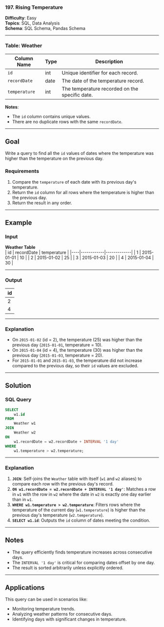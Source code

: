 ### 197. Rising Temperature  
**Difficulty**: Easy  
**Topics**: SQL, Data Analysis  
**Schema**: SQL Schema, Pandas Schema  

---

### Table: Weather  

| Column Name   | Type    | Description                                      |
|---------------|---------|--------------------------------------------------|
| `id`          | int     | Unique identifier for each record.              |
| `recordDate`  | date    | The date of the temperature record.             |
| `temperature` | int     | The temperature recorded on the specific date.  |  
**Notes**:  
- The `id` column contains unique values.  
- There are no duplicate rows with the same `recordDate`.  

---

## Goal  

Write a query to find all the `id` values of dates where the temperature was higher than the temperature on the previous day.  

### Requirements  
1. Compare the `temperature` of each date with its previous day's temperature.  
2. Return the `id` column for all rows where the temperature is higher than the previous day.  
3. Return the result in any order.  

---

## Example  

### Input  

**Weather Table**  
| id | recordDate | temperature |
|----|------------|-------------|
| 1  | 2015-01-01 | 10          |
| 2  | 2015-01-02 | 25          |
| 3  | 2015-01-03 | 20          |
| 4  | 2015-01-04 | 30          |

---

### Output  

| id |
|----|
| 2  |
| 4  |

---

### Explanation  
- On `2015-01-02` (id = 2), the temperature (25) was higher than the previous day (`2015-01-01`, temperature = 10).  
- On `2015-01-04` (id = 4), the temperature (30) was higher than the previous day (`2015-01-03`, temperature = 20).  
- For `2015-01-01` and `2015-01-03`, the temperature did not increase compared to the previous day, so their `id` values are excluded.  

---

## Solution  

### SQL Query  
```sql
SELECT 
    w1.id
FROM 
    Weather w1
JOIN 
    Weather w2
ON 
    w1.recordDate = w2.recordDate + INTERVAL '1 day'
WHERE 
    w1.temperature > w2.temperature;
```

---

### Explanation  
1. **`JOIN`**: Self-joins the `Weather` table with itself (`w1` and `w2` aliases) to compare each row with the previous day's record.  
2. **`ON w1.recordDate = w2.recordDate + INTERVAL '1 day'`**: Matches a row in `w1` with the row in `w2` where the date in `w2` is exactly one day earlier than in `w1`.  
3. **`WHERE w1.temperature > w2.temperature`**: Filters rows where the temperature of the current day (`w1.temperature`) is higher than the previous day's temperature (`w2.temperature`).  
4. **`SELECT w1.id`**: Outputs the `id` column of dates meeting the condition.  

---

## Notes  
- The query efficiently finds temperature increases across consecutive days.  
- The `INTERVAL '1 day'` is critical for comparing dates offset by one day.  
- The result is sorted arbitrarily unless explicitly ordered.  

---

## Applications  
This query can be used in scenarios like:  
- Monitoring temperature trends.  
- Analyzing weather patterns for consecutive days.  
- Identifying days with significant changes in temperature.